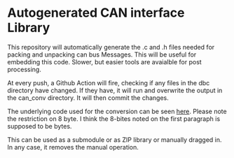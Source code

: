 # Autogenerated CAN interface Library

This repository will automatically generate the .c and .h files needed for packing and unpacking can bus Messages. This will be useful for embedding this code. Slower, but easier tools are avaialble for post processing. 

At every push, a Github Action will fire, checking if any files in the dbc directory have changed. If they have, it will run and overwrite the output in the can_conv directory. It will then commit the changes. 

The underlying code used for the conversion can be seen [here](https://github.com/howerj/dbcc#dbc-convertercompiler). Please note the restriction on 8 byte. I think the 8-bites noted on the first paragraph is supposed to be bytes. 

This can be used as a submodule or as ZIP library or manually dragged in. In any case, it removes the manual operation. 